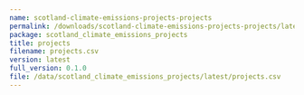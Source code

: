 ```yaml
---
name: scotland-climate-emissions-projects-projects
permalink: /downloads/scotland-climate-emissions-projects-projects/latest
package: scotland_climate_emissions_projects
title: projects
filename: projects.csv
version: latest
full_version: 0.1.0
file: /data/scotland_climate_emissions_projects/latest/projects.csv
---
```

